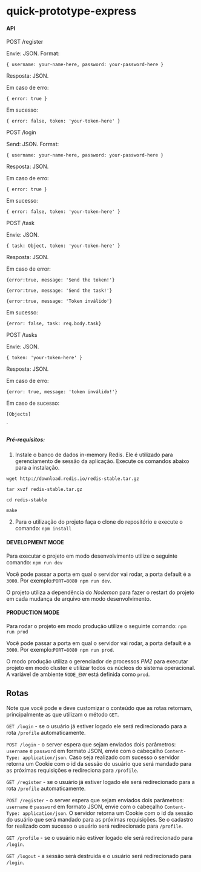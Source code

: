 # quick-prototype-express

#### API
POST /register

Envie: JSON. Format: 

    { username: your-name-here, password: your-password-here }

Resposta: JSON.

Em caso de erro: 

    { error: true }

Em sucesso: 

    { error: false, token: 'your-token-here' }

POST /login

Send: JSON. Format: 

    { username: your-name-here, password: your-password-here }

Resposta: JSON.

Em caso de erro: 

    { error: true }

Em sucesso: 
      
    { error: false, token: 'your-token-here' }

POST /task

Envie: JSON. 
     
    { task: Object, token: 'your-token-here' }

Resposta: JSON.

Em caso de error: 

    {error:true, message: 'Send the token!'}

    {error:true, message: 'Send the task!'}
                  
    {error:true, message: 'Token inválido'}
                  
                  
Em sucesso: 

    {error: false, task: req.body.task}

POST /tasks

Envie: JSON. 

    { token: 'your-token-here' }

Resposta: JSON.

Em caso de erro: 

    {error: true, message: 'token inválido!'}

Em caso de sucesso: 

    [Objects]
`

##### Pré-requisitos:

1) Instale o banco de dados in-memory Redis. Ele é utilizado para gerenciamento de sessão da aplicação. Execute os comandos abaixo para a instalação.

`wget http://download.redis.io/redis-stable.tar.gz`

`tar xvzf redis-stable.tar.gz`

`cd redis-stable`

`make`

2) Para o utilização do projeto faça o clone do repositório e execute o comando: `npm install`

#### DEVELOPMENT MODE

Para executar o projeto em modo desenvolvimento utilize o seguinte comando: `npm run dev`

Você pode passar a porta em qual o servidor vai rodar, a porta default é a `3000`. Por exemplo:`PORT=8080 npm run dev`.

O projeto utiliza a dependência do  _Nodemon_ para fazer o restart do projeto em cada mudança de arquivo em modo desenvolvimento.

#### PRODUCTION MODE

Para rodar o projeto em modo produção utilize o seguinte comando: `npm run prod`

Você pode passar a porta em qual o servidor vai rodar, a porta default é a `3000`. Por exemplo:`PORT=8080 npm run prod`.

O modo produção utiliza o gerenciador de processos _PM2_ para executar projeto em modo cluster e utilizar todos os núcleos do sistema operacional. A variável de ambiente `ǸODE_ENV` está definida como `prod`.

## Rotas

Note que você pode e deve customizar o conteúdo que as rotas retornam, principalmente as que utilizam o método `GET`.

`GET /login` - se o usuário já estiver logado ele será redirecionado para a rota `/profile` automaticamente.

`POST /login` - o server espera que sejam enviados dois parâmetros: `username` e `password` em formato JSON, envie com o cabeçalho `Content-Type: application/json`. Caso seja realizado com sucesso o servidor retorna um Cookie com o id da sessão do usuário que será mandado para as próximas requisições e redireciona para `/profile`.

`GET /register` - se o usuário já estiver logado ele será redirecionado para a rota `/profile` automaticamente.

`POST /register` - o server espera que sejam enviados dois parâmetros: `username` e `password` em formato JSON, envie com o cabeçalho `Content-Type: application/json`. O servidor retorna um Cookie com o id da sessão do usuário que será mandado para as próximas requisições. Se o cadastro for realizado com sucesso o usuário será redirecionado para `/profile`.

`GET /profile` - se o usuário não estiver logado ele será redirecionado para `/login`.

`GET /logout` - a sessão será destruida e o usuário será redirecionado para `/login`.
